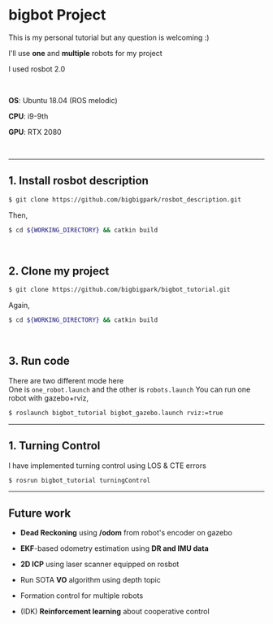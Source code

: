 # bigbot Project

This is my personal tutorial but any question is welcoming :)

I'll use **one** and **multiple** robots for my project

I used rosbot 2.0

<br/>

**OS**: Ubuntu 18.04 (ROS melodic)

**CPU**: i9-9th

**GPU**: RTX 2080

<br/>

<hr>

## 1. Install rosbot description

~~~bash
$ git clone https://github.com/bigbigpark/rosbot_description.git
~~~

Then,

~~~bash
$ cd ${WORKING_DIRECTORY} && catkin build
~~~

<br/>

## 2. Clone my project

~~~bash 
$ git clone https://github.com/bigbigpark/bigbot_tutorial.git
~~~

Again,

~~~bash
$ cd ${WORKING_DIRECTORY} && catkin build
~~~

<br/>

## 3. Run code

There are two different mode here <br/>
One is `one_robot.launch` and the other is `robots.launch`
You can run one robot with gazebo+rviz,
~~~bash
$ roslaunch bigbot_tutorial bigbot_gazebo.launch rviz:=true
~~~
<hr>

## 1. Turning Control

I have implemented turning control using LOS & CTE errors <br/>

~~~bash
$ rosrun bigbot_tutorial turningControl
~~~





<hr>

## Future work

* **Dead Reckoning** using **/odom** from robot's encoder on gazebo
* **EKF**-based odometry estimation using **DR and IMU data**

* **2D ICP** using laser scanner equipped on rosbot
* Run SOTA **VO** algorithm using depth topic
* Formation control for multiple robots
* (IDK) **Reinforcement learning** about cooperative control



<br/>


